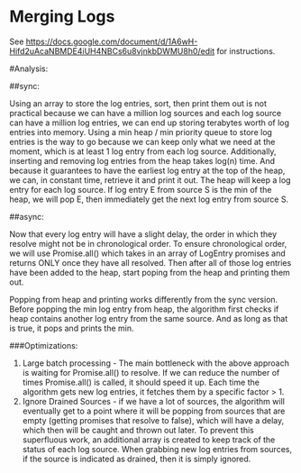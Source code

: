 Merging Logs
============

See https://docs.google.com/document/d/1A6wH-Hifd2uAcaNBMDE4iUH4NBCs6u8vjnkbDWMU8h0/edit for instructions.


#Analysis:

##sync:

Using an array to store the log entries, sort, then print them out is not practical because we can have a million log sources and each log source can have a million log entries, we can end up storing terabytes worth of log entries into memory.
Using a min heap / min priority queue to store log entries is the way to go because we can keep only what we need at the moment, which is at least 1 log entry from each log source. Additionally, inserting and removing log entries from the heap takes log(n) time. And because it guarantees to have the earliest log entry at the top of the heap, we can, in constant time, retrieve it and print it out.
The heap will keep a log entry for each log source. If log entry E from source S is the min of the heap, we will pop E, then immediately get the next log entry from source S.

##async:

Now that every log entry will have a slight delay, the order in which they resolve might not be in chronological order. To ensure chronological order, we will use Promise.all() which takes in an array of LogEntry promises and returns ONLY once they have all resolved. Then after all of those log entries have been added to the heap, start poping from the heap and printing them out. 

Popping from heap and printing works differently from the sync version. Before popping the min log entry from heap, the algorithm first checks if heap contains another log entry from the same source. And as long as that is true, it pops and prints the min.

###Optimizations:

1. Large batch processing - The main bottleneck with the above approach is waiting for Promise.all() to resolve. If we can reduce the number of times Promise.all() is called, it should speed it up. Each time the algorithm gets new log entries, it fetches them by a specific factor > 1.
2. Ignore Drained Sources - if we have a lot of sources, the algorithm will eventually get to a point where it will be popping from sources that are empty (getting promises that resolve to false), which will have a delay, which then will be caught and thrown out later. To prevent this superfluous work, an additional array is created to keep track of the status of each log source. When grabbing new log entries from sources, if the source is indicated as drained, then it is simply ignored.
